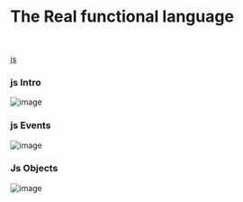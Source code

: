 
# The Real functional language
<br>

[js](https://github.com/Aj7t/Programming)


### js Intro 
![image](https://user-images.githubusercontent.com/67835881/116962798-a9f67180-acc4-11eb-8be5-313ae7729e89.png)

### js Events
![image](https://user-images.githubusercontent.com/67835881/117009373-4b071b80-ad09-11eb-9930-716a8271be40.png)

### Js Objects
![image](https://user-images.githubusercontent.com/67835881/117017963-b228ce00-ad11-11eb-88f9-f2f55459b86f.png)
